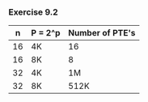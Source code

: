 ### Exercise 9.2
| n    | P = 2^p | Number of PTE's |
| ---- | ------- | --------------- |
| 16   | 4K      | 16              |
| 16   | 8K      | 8               |
| 32   | 4K      | 1M              |
| 32   | 8K      | 512K            |
